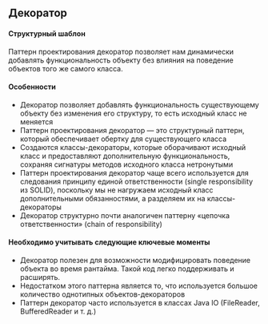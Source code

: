 ## Декоратор
#### Структурный шаблон

Паттерн проектирования декоратор позволяет нам динамически добавлять функциональность объекту без влияния на поведение объектов того же самого класса.


#### Особенности

* Декоратор позволяет добавлять функциональность существующему объекту без изменения его структуру, то есть исходный класс не меняется
* Паттерн проектирования декоратор — это структурный паттерн, который обеспечивает обертку для существующего класса
* Создаются классы-декораторы, которые оборачивают исходный класс и предоставляют дополнительную функциональность, сохраняя сигнатуры методов исходного класса нетронутыми
* Паттерн проектирования декоратор чаще всего используется для следования принципу единой ответственности (single responsibility из SOLID), поскольку мы не нагружаем исходный класс дополнительными обязанностями, а разделяем их на классы-декораторы
* Декоратор структурно почти аналогичен паттерну «цепочка ответственности» (chain of responsibility)

#### Необходимо учитывать следующие ключевые моменты

* Декоратор полезен для возможности модифицировать поведение объекта во время рантайма. Такой код легко поддерживать и расширять.
* Недостатком этого паттерна является то, что используется большое количество однотипных объектов-декораторов
* Паттерн декоратор часто используется в классах Java IO (FileReader, BufferedReader и т. д.)